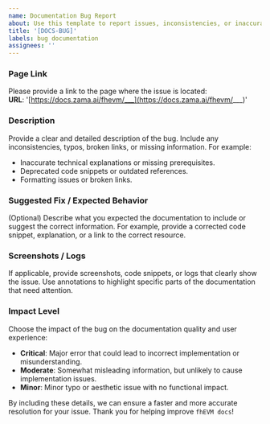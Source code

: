 ```yaml
---
name: Documentation Bug Report
about: Use this template to report issues, inconsistencies, or inaccuracies in our documentation.
title: '[DOCS-BUG]'
labels: bug documentation
assignees: ''
---
```


### **Page Link**  
Please provide a link to the page where the issue is located:  
**URL**: '[https://docs.zama.ai/fhevm/___](https://docs.zama.ai/fhevm/___)'  

### **Description**  
Provide a clear and detailed description of the bug. Include any inconsistencies, typos, broken links, or missing information. For example:

- Inaccurate technical explanations or missing prerequisites.
- Deprecated code snippets or outdated references.
- Formatting issues or broken links.

### **Suggested Fix / Expected Behavior**  
(Optional) Describe what you expected the documentation to include or suggest the correct information. For example, provide a corrected code snippet, explanation, or a link to the correct resource.

### **Screenshots / Logs**  
If applicable, provide screenshots, code snippets, or logs that clearly show the issue. Use annotations to highlight specific parts of the documentation that need attention.

### **Impact Level**  
Choose the impact of the bug on the documentation quality and user experience:

- **Critical**: Major error that could lead to incorrect implementation or misunderstanding.
- **Moderate**: Somewhat misleading information, but unlikely to cause implementation issues.
- **Minor**: Minor typo or aesthetic issue with no functional impact.

By including these details, we can ensure a faster and more accurate resolution for your issue. Thank you for helping improve `fhEVM docs`!
